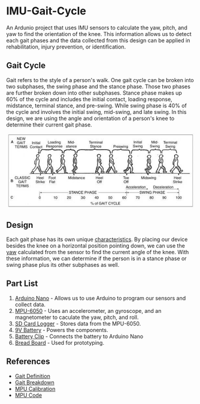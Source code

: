 # IMU-Gait-Cycle
An Ardunio project that uses IMU sensors to calculate the yaw, pitch, and yaw to find the orientation of the knee. This information allows us to detect each gait phases and the data collected from this design can be applied in rehabilitation, injury prevention, or identification.

## Gait Cycle
Gait refers to the style of a person's walk. One gait cycle can be broken into two subphases, the swing phase and the stance phase. Those two phases are further broken down into other subphases. Stance phase makes up 60% of the cycle and includes the initial contact, loading response, midstance, terminal stance, and pre-swing. While swing phase is 40% of the cycle and involves the initial swing, mid-swing, and late swing. In this design, we are using the angle and orientation of a person's knee to determine their current gait phase.

<p align="center">
  <img src="gaitcycle.jpg" width="500">
</p>

## Design
Each gait phase has its own unique [characteristics](https://www.youtube.com/watch?v=QAnEhz6Eqn4). By placing our device besides the knee on a horizontal position pointing down, we can use the [yaw](https://www.youtube.com/watch?v=pQ24NtnaLl8) calculated from the sensor to find the current angle of the knee. With these information, we can determine if the person is in a stance phase or swing phase plus its other subphases as well. 

## Part List
1. [Arduino Nano](https://www.amazon.com/ELEGOO-Arduino-ATmega328P-Without-Compatible/dp/B0713XK923) - Allows us to use Arduino to program our sensors and collect data.
2. [MPU-6050](https://www.adafruit.com/product/3886) - Uses an accelerometer, an gyroscope, and an magnetometer to caculate the yaw, pitch, and roll.
3. [SD Card Logger](https://www.adafruit.com/product/254) - Stores data from the MPU-6050.
4. [9V Battery](https://www.amazon.com/Energizer-E522-Alkaline-battery-later/dp/B00MNRYY0A/ref=sr_1_7crid=VVUIZ2E1DTJA&dchild=1&keywords=9+volt+battery&qid=1584131898&s=hpc&sprefix=9+v%2Caps%2C210&sr=1-7) - Powers the components.
5. [Battery Clip](https://www.amazon.com/Breadboards-Solderless-Breadboard-Distribution-Connecting/dp/B07DL13RZH/ref=sr_1_3?dchild=1&keywords=breadboard&qid=1609301104&sr=8-3) - Connects the battery to Arduino Nano
6. [Bread Board](https://www.amazon.com/Breadboards-Solderless-Breadboard-Distribution-Connecting/dp/B07DL13RZH/ref=sr_1_3?dchild=1&keywords=breadboard&qid=1609301104&sr=8-3) - Used for prototyping.

## References
* [Gait Definition](https://www.physio-pedia.com/Gait) 
* [Gait Breakdown](https://www.youtube.com/watch?v=QAnEhz6Eqn4)
* [MPU Calibration](https://wired.chillibasket.com/2015/01/calibrating-mpu6050/)
* [MPU Code](https://maker.pro/arduino/tutorial/how-to-interface-arduino-and-the-mpu-6050-sensor)
